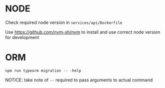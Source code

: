 # NODE

Check required node version in `services/api/Dockerfile`

Use https://github.com/nvm-sh/nvm to install and use correct node version for development

# ORM

`npm run typeorm migration -- -help`

NOTICE: take note of `--` required to pass arguments to actual command 

